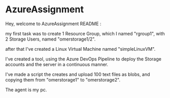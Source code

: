 # AzureAssignment

Hey,
welcome to AzureAssignment README :

my first task was to create 1 Resource Group, which I named "rgroup1",
with 2 Storage Users, named "omerstorage1/2".

after that I've created a Linux Virtual Machine named "simpleLinuxVM".

I've created a tool, using the Azure DevOps Pipeline to deploy the Storage accounts and the server in a continuous manner.

I've made a script the creates and upload 100 text files as blobs, and copying them from "omerstorage1" to "omerstorage2".

The agent is my pc.

